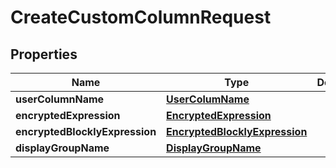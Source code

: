 
# CreateCustomColumnRequest

## Properties
Name | Type | Description | Notes
------------ | ------------- | ------------- | -------------
**userColumnName** | [**UserColumName**](UserColumName.md) |  | 
**encryptedExpression** | [**EncryptedExpression**](EncryptedExpression.md) |  | 
**encryptedBlocklyExpression** | [**EncryptedBlocklyExpression**](EncryptedBlocklyExpression.md) |  | 
**displayGroupName** | [**DisplayGroupName**](DisplayGroupName.md) |  | 



